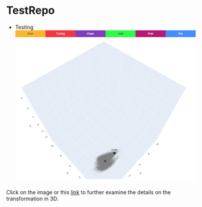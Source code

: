 
# TestRepo
- Testing
![colorband](https://raw.githubusercontent.com/vitalstarorg/testrepo/refs/heads/master/nbs/colorband.png)
[![plot](https://raw.githubusercontent.com/vitalstarorg/testrepo/refs/heads/master/nbs/plot.gif)](https://htmlpreview.github.io/?https://github.com/vitalstarorg/testrepo/blob/master/nbs/plot.html)

Click on the image or this [link](https://nbviewer.org/github/vitalstarorg/testrepo/blob/master/nbs/plot.html) to further examine the details on the transformation in 3D.
